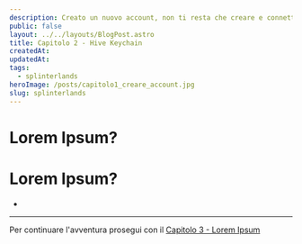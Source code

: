 ```yaml
---
description: Creato un nuovo account, non ti resta che creare e connettere il tuo wallet sulla hive chain
public: false
layout: ../../layouts/BlogPost.astro
title: Capitolo 2 - Hive Keychain
createdAt: 
updatedAt: 
tags:
  - splinterlands
heroImage: /posts/capitolo1_creare_account.jpg
slug: splinterlands
---
```


# Lorem Ipsum?



# Lorem Ipsum?

* 
---

Per continuare l'avventura prosegui con il [Capitolo 3 - Lorem Ipsum](#)
